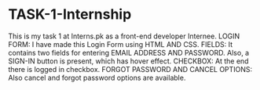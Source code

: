 # TASK-1-Internship
This is my task 1 at Interns.pk as a front-end developer Internee.
LOGIN FORM:
I have made this Login Form using HTML AND CSS. 
FIELDS:
It contains two fields for entering EMAIL ADDRESS AND PASSWORD. Also, a SIGN-IN button is present, which has hover effect.
CHECKBOX:
At the end there is logged in checkbox.
FORGOT PASSWORD AND CANCEL OPTIONS:
Also cancel and forgot password options are available.
